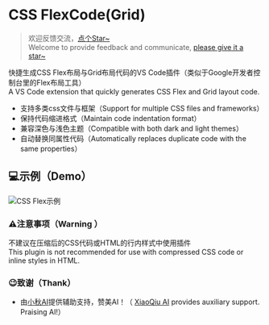 # CSS FlexCode(Grid)
> 欢迎反馈交流，[点个Star~](https://github.com/xutao-o/css-flex-code)   
> Welcome to provide feedback and communicate, [please give it a star~](https://github.com/xutao-o/css-flex-code)

快捷生成CSS Flex布局与Grid布局代码的VS Code插件（类似于Google开发者控制台里的Flex布局工具）  
A VS Code extension that quickly generates CSS Flex and Grid layout code.

- 支持多类css文件与框架（Support for multiple CSS files and frameworks）
- 保持代码缩进格式（Maintain code indentation format）
- 兼容深色与浅色主题（Compatible with both dark and light themes）
- 自动替换同属性代码（Automatically replaces duplicate code with the same properties）
  
## 💻示例（Demo）
![CSS Flex示例](https://resource-wangsu.helplook.net/docker_production/kn8ndd/article/4FZxPK/67da69e407ee7.gif)

### ⚠️注意事项（Warning ）
不建议在压缩后的CSS代码或HTML的行内样式中使用插件   
This plugin is not recommended for use with compressed CSS code or inline styles in HTML.

### 😉致谢（Thank）
- 由[小秋AI](https://www.xqai.net/)提供辅助支持，赞美AI！（ [XiaoQiu AI](https://www.xqai.net/) provides auxiliary support. Praising AI!）  